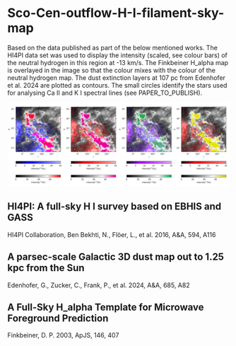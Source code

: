 # Sco-Cen-outflow-H-I-filament-sky-map

Based on the data published as part of the below mentioned works. The HI4PI data set was used to display the intensity (scaled, see colour bars) of the neutral hydrogen in this region at -13 km/s. The Finkbeiner H_alpha map is overlayed in the image so that the colour mixes with the colour of the neutral hydrogen map. The dust extinction layers at 107 pc from Edenhofer et al. 2024 are plotted as contours. The small circles identify the stars used for analysing Ca II and K I spectral lines (see PAPER_TO_PUBLISH).

![map](HI_filament_all.png)

## HI4PI: A full-sky H I survey based on EBHIS and GASS
HI4PI Collaboration, Ben Bekhti, N., Flöer, L., et al. 2016, A&A, 594, A116

## A parsec-scale Galactic 3D dust map out to 1.25 kpc from the Sun
Edenhofer, G., Zucker, C., Frank, P., et al. 2024, A&A, 685, A82

## A Full-Sky H_alpha Template for Microwave Foreground Prediction
Finkbeiner, D. P. 2003, ApJS, 146, 407
